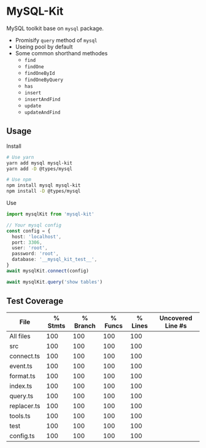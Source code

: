 # MySQL-Kit

MySQL toolkit base on `mysql` package.

- Promisify `query` method of `mysql`
- Useing pool by default
- Some common shorthand methodes
  - `find`
  - `findOne`
  - `findOneById`
  - `findOneByQuery`
  - `has`
  - `insert`
  - `insertAndFind`
  - `update`
  - `updateAndFind`

## Usage

Install

```sh
# Use yarn
yarn add mysql mysql-kit
yarn add -D @types/mysql

# Use npm
npm install mysql mysql-kit
npm install -D @types/mysql
```

Use

```typescript
import mysqlKit from 'mysql-kit'

// Your mysql config
const config = {
  host: 'localhost',
  port: 3306,
  user: 'root',
  password: 'root',
  database: '__mysql_kit_test__',
}
await mysqlKit.connect(config)

await mysqlKit.query('show tables')
```

## Test Coverage

| File        | % Stmts | % Branch | % Funcs | % Lines | Uncovered Line #s |
| ----------- | ------- | -------- | ------- | ------- | ----------------- |
| All files   | 100     | 100      | 100     | 100     |
| src         | 100     | 100      | 100     | 100     |
| connect.ts  | 100     | 100      | 100     | 100     |
| event.ts    | 100     | 100      | 100     | 100     |
| format.ts   | 100     | 100      | 100     | 100     |
| index.ts    | 100     | 100      | 100     | 100     |
| query.ts    | 100     | 100      | 100     | 100     |
| replacer.ts | 100     | 100      | 100     | 100     |
| tools.ts    | 100     | 100      | 100     | 100     |
| test        | 100     | 100      | 100     | 100     |
| config.ts   | 100     | 100      | 100     | 100     |

